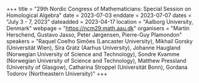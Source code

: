 +++
title = "29th Nordic Congress of Mathematicians: Special Session on Homological Algebra"
date = 2023-07-03
enddate = 2023-07-07
dates = "July 3 - 7, 2023"
dateadded = 2023-04-17
location = "Aalborg University, Denmark"
webpage = "https://ncm29.math.aau.dk"
organisers = "Martin Herschend, Gustavo Jasso, Peter Jørgensen, Pierre-Guy Plamondon"
speakers = "Raquel Coelho Simões (Lancaster University), Mikhail Gorsky (Universität Wien), Sira Gratz (Aarhus University), Johanne Haugland (Norwegian University of Science and Technology), Sondre Kvamme (Norwegian University of Science and Technology), Matthew Pressland (University of Glasgow), Catharina Stroppel (Universität Bonn), Gordana Todorov (Northeastern University)"
+++
